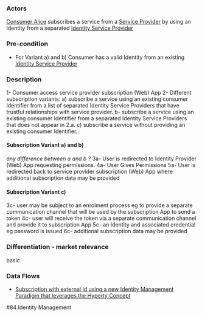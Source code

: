 ### Actors

[Consumer Alice](https://github.com/reTHINK-project/use-cases/blob/master/docs/D1.1/business-models/business-roles.md#service-consumer) subscribes a service from a [Service Provider](https://github.com/reTHINK-project/use-cases/blob/master/docs/D1.1/business-models/business-roles.md#service-provider) by using an Identity from a separated [Identity Service Provider](https://github.com/reTHINK-project/use-cases/blob/master/docs/D1.1/business-models/business-roles.md#identity-service-provider)
### Pre-condition
- For Variant a) and b) Consumer has a valid Identity from an existing [Identity Service Provider](https://github.com/reTHINK-project/use-cases/blob/master/docs/D1.1/business-models/business-roles.md#identity-service-provider)
### Description

1- Consumer  access service provider subscription (Web) App
2- Different subscription variants:
 a) subscribe a service using an existing consumer Identifier from a list of separated Identity Service Providers that have trustful relationships with service provider.
 b- subscribe a service using an existing consumer Identifier from a separated Identity Service Providers that does not appear in 2.a.
 c) subscribe a service without providing an existing consumer Identifier.
#### Subscription Variant a) and b)

_any difference between a and b ?_
3a- User is redirected to Identity Provider (Web) App requesting permissions.
4a- User Gives Permissions
5a- User is redirected back to service provider subscription (Web) App where additional subscription data may be provided
#### Subscription Variant c)

3c- user may be subject to an enrolment process eg to provide a separate communication channel that will be used by the subscription App to send a token
4c- user will receive the token via a separate communication channel and provide it to subscription App
5c-  an Identity and associated credential eg password is issued 
6c- additional subscription data may be provided
### Differentiation - market relevance

basic
### Data Flows
- [Subscription with external Id using a new Identity Management Paradigm that leverages the Hyperty Concept](https://github.com/reTHINK-project/architecture/blob/master/docs/uml/identity%20management/UC4-SubscriptionWithExternalId-new.md)

#84 Identity Management
